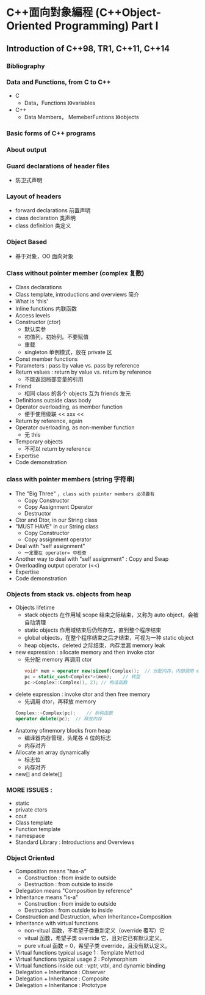 # C++面向對象編程 (C++Object-Oriented Programming) Part I 

## Introduction of C++98, TR1, C++11, C++14 

### Bibliography 
### Data and Functions, from C to C++ 
* C
  * Data，Functions 》》variables
* C++
  * Data Members， MemeberFuntions 》》objects
### Basic forms of C++ programs 
### About output 
### Guard declarations of header files 
* 防卫式声明
### Layout of headers 
* forward declarations 前置声明
* class declaration 类声明
* class definition 类定义
### Object Based 
* 基于对象，OO 面向对象

### Class without pointer member (complex 复数)

* Class declarations 
* Class template, introductions and overviews 简介
* What is 'this' 
* Inline functions 内联函数
* Access levels 
* Constructor (ctor) 
  * 默认实参
  * 初值列，初始列。不要赋值
  * 重载
  * singleton 单例模式，放在 private 区
* Const member functions 
* Parameters : pass by value vs. pass by reference 
* Return values : return by value vs. return by reference 
  * 不能返回局部变量的引用
* Friend 
  * 相同 class 的各个 objects 互为 friends 友元
* Definitions outside class body 
* Operator overloading, as member function 
  * 便于使用级联 << xxx <<
* Return by reference, again 
* Operator overloading, as non-member function 
  * 无 this
* Temporary objects 
  * 不可以 return by reference
* Expertise 
* Code demonstration

### class with pointer members (string 字符串)

* The "Big Three" ，`class with pointer members 必须要有`
  * Copy Constructor 
  * Copy Assignment Operator 
  * Destructor
* Ctor and Dtor, in our String class
* "MUST HAVE" in our String class 
  * Copy Constructor 
  * Copy assignment operator
* Deal with "self assignment" 
  * `一定要在 operator= 中检查`
* Another way to deal with "self assignment" : Copy and Swap 
* Overloading output operator (<<) 
* Expertise 
* Code demonstration

### Objects from stack vs. objects from heap 

* Objects lifetime 
  * stack objects 在作用域 scope 结束之际结束，又称为 auto object，会被自动清理
  * static objects 作用域结束后仍然存在，直到整个程序结束
  * global objects，在整个程序结束之后才结束，可视为一种 static object
  * heap objects，deleted 之际结束，内存泄漏 memory leak
* new expression : allocate memory and then invoke ctor 
  * 先分配 memory 再调用 ctor
    ```cpp
    void* mem = operator new(sizeof(Complex));  // 分配内存，内部调用 malloc
    pc = static_cast<Complex*>(mem);    // 转型
    pc->Complex::Complex(1, 2); // 构造函数
    ```
* delete expression : invoke dtor and then free memory 
  * 先调用 dtor，再释放 memory
  ```cpp
  Complex::~Complex(pc);    // 析构函数
  operator delete(pc);  // 释放内存
  ```
* Anatomy ofmemory blocks from heap 
  * 编译器内存管理，头尾各 4 位的标志
  * 内存对齐
* Allocate an array dynamically 
  * 标志位
  * 内存对齐
* new[] and delete[]

### MORE ISSUES : 

* static 
* private ctors 
* cout 
* Class template 
* Function template 
* namespace 
* Standard Library : Introductions and Overviews

### Object Oriented 

* Composition means "has-a" 
  * Construction : from inside to outside 
  * Destruction : from outside to inside
* Delegation means "Composition by reference" 
* Inheritance means "is-a" 
  * Construction : from inside to outside 
  * Destruction : from outside to inside
* Construction and Destruction, when Inheritance+Composition 
* Inheritance with virtual functions 
  * non-vitual 函数，不希望子类重新定义（override 覆写）它
  * vitual 函数，希望子类 override 它，且对它已有默认定义。
  * pure vitual 函数 = 0，希望子类 override，且没有默认定义。
* Virtual functions typical usage 1 : Template Method 
* Virtual functions typical usage 2 : Polymorphism 
* Virtual functions inside out : vptr, vtbl, and dynamic binding 
* Delegation + Inheritance : Observer 
* Delegation + Inheritance : Composite
* Delegation + Inheritance : Prototype